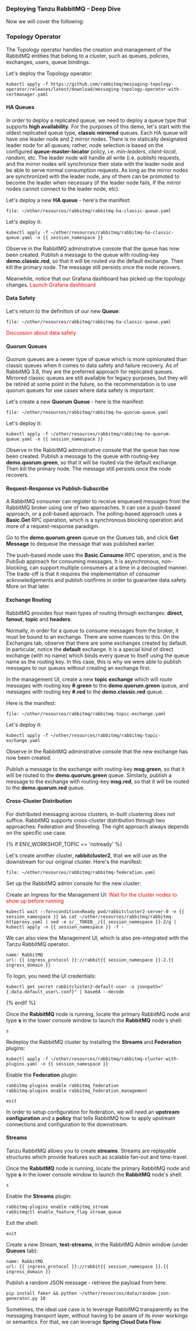 ### Deploying Tanzu RabbitMQ - Deep Dive

Now we will cover the following:

### Topology Operator
The Topology operator handles the creation and management of the RabbitMQ entities that belong to a cluster, such as queues, policies, exchanges, users, queue bindings.

Let's deploy the Topology operator:

```execute
kubectl apply -f https://github.com/rabbitmq/messaging-topology-operator/releases/latest/download/messaging-topology-operator-with-certmanager.yaml
```

#### HA Queues
In order to deploy a replicated queue, we need to deploy a queue type that supports **high availability**. For the purposes of this demo, let's start with the oldest replicated queue type, **classic mirrored** queues. Each HA queue will have one leader node and 2 mirror nodes. There is no statically designated leader node for all queues; rather, node selection is based on the configured **queue-master-locator** policy, i.e. *min-leaders*, *client-local*, *random*, etc. The leader node will handle all write (i.e. publish) requests, and the mirror nodes will synchronize their state with the leader node and be able to serve normal consumption requests. As long as the mirror nodes are synchronized with the leader node, any of them can be promoted to become the leader when necessary (if the leader node fails, if the mirror nodes cannot connect to the leader node, etc).

Let's deploy a new **HA queue** - here's the manifest:
```editor:open-file
file: ~/other/resources/rabbitmq/rabbitmq-ha-classic-queue.yaml
```

Let's deploy it:
```execute
kubectl apply -f ~/other/resources/rabbitmq/rabbitmq-ha-classic-queue.yaml -n {{ session_namespace }}
```

Observe in the RabbitMQ adminstrative console that the queue has now been created. Publish a message to the queue with routing-key **demo.classic.red**, so that it will be routed via the default exchange. Then kill the primary node. The message still persists once the node recovers.

Meanwhile, notice that our Grafana dashboard has picked up the topology changes. <font color="red">Launch Grafana dashboard</font>

#### Data Safety

Let's return to the definition of our new **Queue**:
```editor:open-file
file: ~/other/resources/rabbitmq/rabbitmq-ha-classic-queue.yaml
```

<font color="red">Discussion about data safety</font>

#### Quorum Queues

Quorum queues are a newer type of queue which is more opinionated than classic queues when it comes to data safety and failure recovery. As of RabbitMQ 3.8, they are the preferred approach for replicated queues. Mirrored classic queues are still available for legacy purposes, but they will be retired at some point in the future, so the recommendation is to use quorum queues for use cases where data safety is important.

Let's create a new **Quorum Queue** - here is the manifest:
```editor:open-file
file: ~/other/resources/rabbitmq/rabbitmq-ha-quorum-queue.yaml
```

Let's deploy it:
```execute
kubectl apply -f ~/other/resources/rabbitmq/rabbitmq-ha-quorum-queue.yaml -n {{ session_namespace }}
```

Observe in the RabbitMQ adminstrative console that the queue has now been created. Publish a message to the queue with routing-key **demo.quorum.green**, so that it will be routed via the default exchange. Then kill the primary node. The message still persists once the node recovers.

#### Request-Response vs Publish-Subscribe
A RabbitMQ consumer can register to receive enqueued messages from the RabbitMQ broker using one of two approaches. It can use a push-based approach, or a poll-based approach. The polling-based approach uses a **Basic.Get** RPC operation, which is a synchronous blocking operation and more of a request-response paradigm. 

Go to the **demo.quorum.green** queue on the Queues tab, and click **Get Message** to dequeue the message that was published earlier.

The push-based mode uses the **Basic.Consume** RPC operation, and is the PubSub approach for consuming messages. It is asynchronous, non-blocking, can support multiple consumers at a time in a decoupled manner. The trade-off is that it requires the implementation of consumer acknowledgements and publish confirms in order to guarantee data safety. More on that later.

#### Exchange Routing
RabbitMQ provides four main types of routing through exchanges: **direct**, **fanout**, **topic** and **headers**. 

Normally, in order for a queue to consume messages from the broker, it must be bound to an exchange. There are some nuances to this. On the Exchanges tab, observe that there are some exchanges created by default. In particular, notice the **default** exchange. It is a special kind of direct exchange (with no name) which binds every queue to itself using the queue name as the routing key. In this case, this is why we were able to publish messages to our queues without creating an exchange first. 

In the management UI, create a new **topic exchange** which will route messages with routing key **#.green** to the **demo.quorum.green** queue, and messages with routing key **#.red** to the **demo.classic.red** queue. 

Here is the manifest:
```editor:open-file
file: ~/other/resources/rabbitmq/rabbitmq-topic-exchange.yaml
```

Let's deploy it:
```execute
kubectl apply -f ~/other/resources/rabbitmq/rabbitmq-topic-exchange.yaml
```

Observe in the RabbitMQ adminstrative console that the new exchange has now been created. 


Publish a message to the exchange with routing-key **msg.green**, so that it will be routed to the **demo.quorum.green** queue. Similarly, publish a message to the exchange with routing-key **msg.red**, so that it will be routed to the **demo.quorum.red** queue.

#### Cross-Cluster Distribution
For distributed messaging across clusters, in-built clustering does not suffice. RabbitMQ supports cross-cluster distribution through two approaches: Federation and Shoveling. The right approach always depends on the specific use case.

{% if ENV_WORKSHOP_TOPIC == 'notready' %}

Let's create another cluster, **rabbitcluster2**, that we will use as the downstream for our original cluster. Here's the manifest:
```editor:open-file
file: ~/other/resources/rabbitmq/rabbitmq-federation.yaml
```

Set up the RabbitMQ admin console for the new cluster:

Create an Ingress for the Management UI:
<font color="red">Wait for the cluster nodes to show up before running</font>
```execute
kubectl wait --for=condition=Ready pod/rabbitcluster2-server-0 -n {{ session_namespace }} && cat ~/other/resources/rabbitmq/rabbitmq-httpproxy.yaml | sed -e s/__TOKEN__/{{ session_namespace }}-2/g | kubectl apply -n {{ session_namespace }} -f -
```

We can also view the Management UI, which is also pre-integrated with the Tanzu RabbitMQ operator.
```dashboard:create-dashboard
name: RabbitMQ
url: {{ ingress_protocol }}://rabbit{{ session_namespace }}-2.{{ ingress_domain }}
```

To login, you need the UI credentials:
```execute
kubectl get secret rabbitcluster2-default-user -o jsonpath="{.data.default_user\.conf}" | base64 --decode
```
{% endif %}

Once the **RabbitMQ** node is running, locate the primary RabbitMQ node and type **s** in the lower console window to launch the **RabbitMQ** node's shell: 
```execute-2
s
```

Redeploy the RabbitMQ cluster by installing the **Streams** and **Federation** plugins:
```execute
kubectl apply -f ~/other/resources/rabbitmq/rabbitmq-cluster-with-plugins.yaml -n {{ session_namespace }}
```

Enable the **Federation** plugin:
```execute-2
rabbitmq-plugins enable rabbitmq_federation
rabbitmq-plugins enable rabbitmq_federation_management
```

```execute-2
exit
```

In order to setup configuration for federation, we will need an **upstream configuration** and a **policy** that tells RabbitMQ how to apply upstream connections and configuration to the downstream. 

#### Streams 
Tanzu RabbitMQ allows you to create **streams**. Streams are replayable structures which provide features such as scalable fan-out and time-travel.

Once the **RabbitMQ** node is running, locate the primary RabbitMQ node and type **s** in the lower console window to launch the **RabbitMQ** node's shell: 
```execute-2
s
```

Enable the **Streams** plugin:
```execute-2
rabbitmq-plugins enable rabbitmq_stream
rabbitmqctl enable_feature_flag stream_queue
```

Exit the shell:
```execute-2
exit
```

Create a new Stream, **test-streams**, in the RabbitMQ Admin window (under **Queues** tab):
```dashboard:reload-dashboard
name: RabbitMQ
url: {{ ingress_protocol }}://rabbit{{ session_namespace }}.{{ ingress_domain }}
```

Publish a random JSON  message - retrieve the payload from here:
```execute
pip install faker && python ~/other/resources/data/random-json-generator.py 10
```

Sometimes, the ideal use case is to leverage RabbitMQ transparently as the messaging transport layer, without having to be aware of its inner workings or semantics. For that, we can leverage  **Spring Cloud Data Flow**.